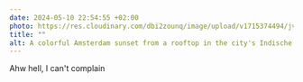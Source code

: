 ```yaml
---
date: 2024-05-10 22:54:55 +02:00
photo: https://res.cloudinary.com/dbi2zounq/image/upload/v1715374494/jvfrseyib9lqnxpaj3wk.jpg
title: ""
alt: A colorful Amsterdam sunset from a rooftop in the city's Indische Buurt, facing the city's center
---
```

Ahw hell, I can't complain
